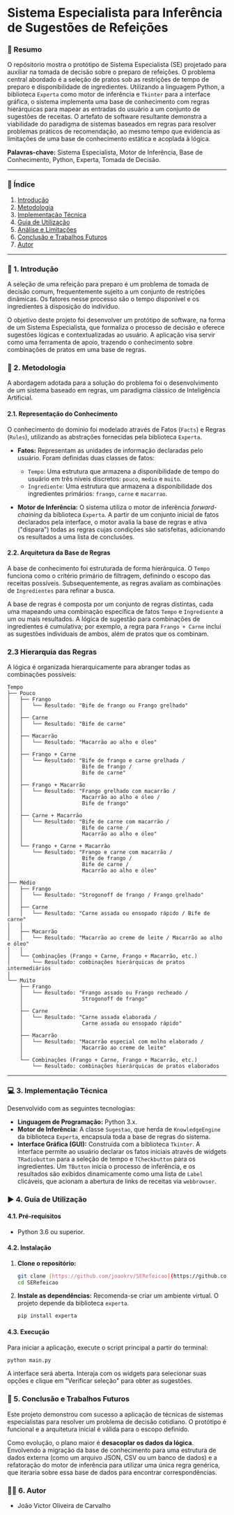 # **Sistema Especialista para Inferência de Sugestões de Refeições**

### 📝 Resumo

O repósitorio mostra o protótipo de Sistema Especialista (SE) projetado para auxiliar na tomada de decisão sobre o preparo de refeições. O problema central abordado é a seleção de pratos sob as restrições de tempo de preparo e disponibilidade de ingredientes. Utilizando a linguagem Python, a biblioteca `Experta` como motor de inferência e `Tkinter` para a interface gráfica, o sistema implementa uma base de conhecimento com regras hierárquicas para mapear as entradas do usuário a um conjunto de sugestões de receitas. O artefato de software resultante demonstra a viabilidade do paradigma de sistemas baseados em regras para resolver problemas práticos de recomendação, ao mesmo tempo que evidencia as limitações de uma base de conhecimento estática e acoplada à lógica.

**Palavras-chave:** Sistema Especialista, Motor de Inferência, Base de Conhecimento, Python, Experta, Tomada de Decisão.

---

### 📜 Índice

1.  [Introdução](#1-introdução)
2.  [Metodologia](#2-metodologia)
3.  [Implementação Técnica](#3-implementação-técnica)
4.  [Guia de Utilização](#4-guia-de-utilização)
5.  [Análise e Limitações](#5-análise-e-limitações)
6.  [Conclusão e Trabalhos Futuros](#6-conclusão-e-trabalhos-futuros)
7.  [Autor](#7-autor)

---

### 🎯 1. Introdução

A seleção de uma refeição para preparo é um problema de tomada de decisão comum, frequentemente sujeito a um conjunto de restrições dinâmicas. Os fatores nesse processo são o tempo disponível e os ingredientes à disposição do indivíduo.

O objetivo deste projeto foi desenvolver um protótipo de software, na forma de um Sistema Especialista, que formaliza o processo de decisão e oferece sugestões lógicas e contextualizadas ao usuário. A aplicação visa servir como uma ferramenta de apoio, trazendo o conhecimento sobre combinações de pratos em uma base de regras.

### 🧠 2. Metodologia

A abordagem adotada para a solução do problema foi o desenvolvimento de um sistema baseado em regras, um paradigma clássico de Inteligência Artificial.

#### 2.1. Representação do Conhecimento

O conhecimento do domínio foi modelado através de Fatos (`Facts`) e Regras (`Rules`), utilizando as abstrações fornecidas pela biblioteca `Experta`.

- **Fatos:** Representam as unidades de informação declaradas pelo usuário. Foram definidas duas classes de fatos:

  - `Tempo`: Uma estrutura que armazena a disponibilidade de tempo do usuário em três níveis discretos: `pouco`, `medio` e `muito`.
  - `Ingrediente`: Uma estrutura que armazena a disponibilidade dos ingredientes primários: `frango`, `carne` e `macarrao`.

- **Motor de Inferência:** O sistema utiliza o motor de inferência _forward-chaining_ da biblioteca `Experta`. A partir de um conjunto inicial de fatos declarados pela interface, o motor avalia la base de regras e ativa ("dispara") todas as regras cujas condições são satisfeitas, adicionando os resultados a uma lista de conclusões.

#### 2.2. Arquitetura da Base de Regras

A base de conhecimento foi estruturada de forma hierárquica. O `Tempo` funciona como o critério primário de filtragem, definindo o escopo das receitas possíveis. Subsequentemente, as regras avaliam as combinações de `Ingredientes` para refinar a busca.

A base de regras é composta por um conjunto de regras distintas, cada uma mapeando uma combinação específica de fatos `Tempo` e `Ingrediente` a um ou mais resultados. A lógica de sugestão para combinações de ingredientes é cumulativa; por exemplo, a regra para `Frango + Carne` inclui as sugestões individuais de ambos, além de pratos que os combinam.

### 2.3 Hierarquia das Regras

A lógica é organizada hierarquicamente para abranger todas as combinações possíveis:

```
Tempo
├── Pouco
│   ├── Frango
│   │   └── Resultado: "Bife de frango ou Frango grelhado"
│   │
│   ├── Carne
│   │   └── Resultado: "Bife de carne"
│   │
│   ├── Macarrão
│   │   └── Resultado: "Macarrão ao alho e óleo"
│   │
│   ├── Frango + Carne
│   │   └── Resultado: "Bife de frango e carne grelhada /
│   │                   Bife de frango /
│   │                   Bife de carne"
│   │
│   ├── Frango + Macarrão
│   │   └── Resultado: "Frango grelhado com macarrão /
│   │                   Macarrão ao alho e óleo /
│   │                   Bife de frango"
│   │
│   ├── Carne + Macarrão
│   │   └── Resultado: "Bife de carne com macarrão /
│   │                   Bife de carne /
│   │                   Macarrão ao alho e óleo"
│   │
│   └── Frango + Carne + Macarrão
│       └── Resultado: "Frango e carne com macarrão /
│                       Bife de frango /
│                       Bife de carne /
│                       Macarrão ao alho e óleo"
│
├── Médio
│   ├── Frango
│   │   └── Resultado: "Strogonoff de frango / Frango grelhado"
│   │
│   ├── Carne
│   │   └── Resultado: "Carne assada ou ensopado rápido / Bife de carne"
│   │
│   ├── Macarrão
│   │   └── Resultado: "Macarrão ao creme de leite / Macarrão ao alho e óleo"
│   │
│   └── Combinações (Frango + Carne, Frango + Macarrão, etc.)
│       └── Resultado: combinações hierárquicas de pratos intermediários
│
└── Muito
    ├── Frango
    │   └── Resultado: "Frango assado ou Frango recheado /
    │                   Strogonoff de frango"
    │
    ├── Carne
    │   └── Resultado: "Carne assada elaborada /
    │                   Carne assada ou ensopado rápido"
    │
    ├── Macarrão
    │   └── Resultado: "Macarrão especial com molho elaborado /
    │                   Macarrão ao creme de leite"
    │
    └── Combinações (Frango + Carne, Frango + Macarrão, etc.)
        └── Resultado: combinações hierárquicas de pratos elaborados
```

---

### 💻 3. Implementação Técnica

Desenvolvido com as seguintes tecnologias:

- **Linguagem de Programação:** Python 3.x.
- **Motor de Inferência:** A classe `Sugestao`, que herda de `KnowledgeEngine` da biblioteca `Experta`, encapsula toda a base de regras do sistema.
- **Interface Gráfica (GUI):** Construída com a biblioteca `Tkinter`. A interface permite ao usuário declarar os fatos iniciais através de widgets `TRadiobutton` para a seleção de tempo e `TCheckbutton` para os ingredientes. Um `TButton` inicia o processo de inferência, e os resultados são exibidos dinamicamente como uma lista de `Label` clicáveis, que acionam a abertura de links de receitas via `webbrowser`.

### ▶️ 4. Guia de Utilização

#### 4.1. Pré-requisitos

- Python 3.6 ou superior.

#### 4.2. Instalação

1.  **Clone o repositório:**

    ```sh
    git clone [https://github.com/joaokrv/SERefeicao](https://github.com/joaokrv/SERefeicao)
    cd SERefeicao
    ```

2.  **Instale as dependências:**
    Recomenda-se criar um ambiente virtual. O projeto depende da biblioteca `experta`.
    ```sh
    pip install experta
    ```

#### 4.3. Execução

Para iniciar a aplicação, execute o script principal a partir do terminal:

```sh
python main.py
```

A interface será aberta. Interaja com os widgets para selecionar suas opções e clique em "Verificar seleção" para obter as sugestões.

### 🔬 5. Conclusão e Trabalhos Futuros

Este projeto demonstrou com sucesso a aplicação de técnicas de sistemas especialistas para resolver um problema de decisão cotidiano. O protótipo é funcional e a arquitetura inicial é válida para o escopo definido.

Como evolução, o plano maior é **desacoplar os dados da lógica**. Envolvendo a migração da base de conhecimento para uma estrutura de dados externa (como um arquivo JSON, CSV ou um banco de dados) e a refatoração do motor de inferência para utilizar uma única regra genérica, que iteraria sobre essa base de dados para encontrar correspondências.

### 👨‍💻 6. Autor

- João Victor Oliveira de Carvalho
